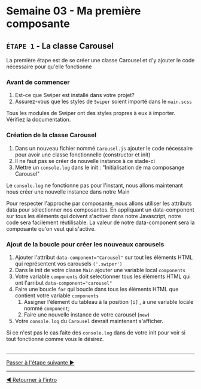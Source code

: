 # Semaine 03 - Ma première composante

## `ÉTAPE 1` - La classe Carousel

La première étape est de se créer une classe Carousel et d'y ajouter le code nécessaire pour qu'elle fonctionne

### Avant de commencer

1. Est-ce que Swiper est installé dans votre projet?
1. Assurez-vous que les styles de `Swiper` soient importé dans le `main.scss`

Tous les modules de Swiper ont des styles propres à eux à importer. Vérifiez la documentation.

### Création de la classe Carousel

1. Dans un nouveau fichier nommé `Carousel.js` ajouter le code nécessaire pour avoir une classe fonctionnelle (constructor et init)
1. Il ne faut pas se créer de nouvelle instance à ce stade-ci
1. Mettre un `console.log` dans le init : "Initialisation de ma composange Carousel"

Le `console.log` ne fonctionne pas pour l'instant, nous allons maintenant nous créer une nouvelle instance dans notre Main

Pour respecter l'approche par composante, nous allons utiliser les attributs data pour sélectionner nos composantes. En appliquant un data-component sur tous les éléments qui doivent s'activer dans notre Javascript, notre code sera facilement réutilisable. La valeur de notre data-component sera la composante qu'on veut qui s'active.

### Ajout de la boucle pour créer les nouveaux carousels

1. Ajouter l'attribut `data-component="Carousel"` sur tout les éléments HTML qui représentent vos carousels `('.swiper')`
1. Dans le init de votre classe `Main` ajouter une variable local `components`
1. Votre variable `components` doit selectionner tous les éléments HTML qui ont l'arribut `data-component="carousel"`
1. Faire une boucle `for` qui boucle dans tous les éléments HTML que contient votre variable `components`
   1. Assigner l'élément du tableau à la position `[i]` , à une variable locale nommé `component`;
   1. Faire une nouvelle instance de votre carousel (`new`)
1. Votre `console.log` du `Carousel` devrait maintenant s'afficher.

Si ce n'est pas le cas faite des `console.log` dans de votre init pour voir si tout fonctionne comme vous le désirez.
<br><br><hr>

[Passer à l'étape suivante ▶](b.md)

<hr>

[◀ Retourner à l'intro](../readme.md)
